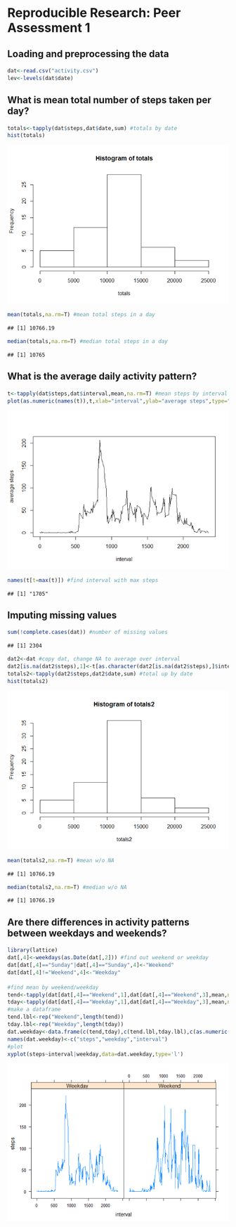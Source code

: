 # Reproducible Research: Peer Assessment 1


## Loading and preprocessing the data

```r
dat<-read.csv("activity.csv")
lev<-levels(dat$date)
```


## What is mean total number of steps taken per day?

```r
totals<-tapply(dat$steps,dat$date,sum) #totals by date
hist(totals)
```

![](PA1_template_files/figure-html/unnamed-chunk-2-1.png)<!-- -->

```r
mean(totals,na.rm=T) #mean total steps in a day
```

```
## [1] 10766.19
```

```r
median(totals,na.rm=T) #median total steps in a day
```

```
## [1] 10765
```


## What is the average daily activity pattern?

```r
t<-tapply(dat$steps,dat$interval,mean,na.rm=T) #mean steps by interval
plot(as.numeric(names(t)),t,xlab="interval",ylab="average steps",type="l")
```

![](PA1_template_files/figure-html/unnamed-chunk-3-1.png)<!-- -->

```r
names(t[t=max(t)]) #find interval with max steps
```

```
## [1] "1705"
```


## Imputing missing values

```r
sum(!complete.cases(dat)) #number of missing values
```

```
## [1] 2304
```

```r
dat2<-dat #copy dat, change NA to average over interval
dat2[is.na(dat2$steps),1]<-t[as.character(dat2[is.na(dat2$steps),]$interval)] 
totals2<-tapply(dat2$steps,dat2$date,sum) #total up by date
hist(totals2) 
```

![](PA1_template_files/figure-html/unnamed-chunk-4-1.png)<!-- -->

```r
mean(totals2,na.rm=T) #mean w/o NA
```

```
## [1] 10766.19
```

```r
median(totals2,na.rm=T) #median w/o NA
```

```
## [1] 10766.19
```


## Are there differences in activity patterns between weekdays and weekends?

```r
library(lattice)
dat[,4]<-weekdays(as.Date(dat[,2])) #find out weekend or weekday
dat[dat[,4]=="Sunday"|dat[,4]=="Sunday",4]<-"Weekend"
dat[dat[,4]!="Weekend",4]<-"Weekday"

#find mean by weekend/weekday
tend<-tapply(dat[dat[,4]=="Weekend",1],dat[dat[,4]=="Weekend",3],mean,na.rm=T)
tday<-tapply(dat[dat[,4]=="Weekday",1],dat[dat[,4]=="Weekday",3],mean,na.rm=T)
#make a dataframe
tend.lbl<-rep("Weekend",length(tend))
tday.lbl<-rep("Weekday",length(tday))
dat.weekday<-data.frame(c(tend,tday),c(tend.lbl,tday.lbl),c(as.numeric(names(tend)),as.numeric(names(tday))))
names(dat.weekday)<-c("steps","weekday","interval")
#plot
xyplot(steps~interval|weekday,data=dat.weekday,type='l')
```

![](PA1_template_files/figure-html/unnamed-chunk-5-1.png)<!-- -->
